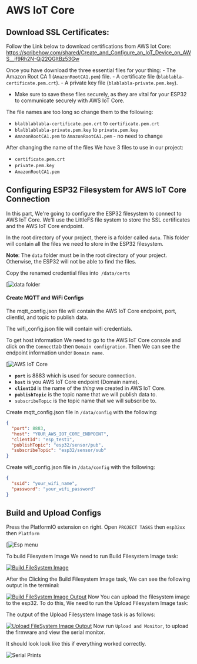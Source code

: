 # AWS IoT Core

## Download SSL Certificates:

Follow the Link below to download certifications from AWS Iot Core:
https://scribehow.com/shared/Create_and_Configure_an_IoT_Device_on_AWS__if9Rh2N-Qj22QGItBz53Gw

Once you have download the three essential files for your thing:
    - The Amazon Root CA 1 (`AmazonRootCA1.pem`) file.
    - A certificate file (`blablabla-certificate.pem.crt`).
    - A private key file (`blablabla-private.pem.key`).
- Make sure to save these files securely, as they are vital for your ESP32 to communicate securely with AWS IoT Core.

The file names are too long so change them to the following:

- `blalblablabla-certificate.pem.crt` to `certificate.pem.crt`
- `blalblablabla-private.pem.key` to `private.pem.key`
- `AmazonRootCA1.pem` to `AmazonRootCA1.pem` - no need to change

After changing the name of the files We have 3 files to use in our project:

- `certificate.pem.crt`
- `private.pem.key`
- `AmazonRootCA1.pem`

## Configuring ESP32 Filesystem for AWS IoT Core Connection

In this part, We're going to configure the ESP32 filesystem to connect to AWS IoT Core. We'll use the LittleFS file system to store the SSL certificates and the AWS IoT Core endpoint.

In the root directory of your project, there is a folder called `data`. This folder will contain all the files we need to store in the ESP32 filesystem.

**Note**: The `data` folder must be in the root directory of your project. Otherwise, the ESP32 will not be able to find the files.

Copy the renamed credential files into` /data/certs`

[![data folder](https://imgur.com/LDk00Aj.png)

#### Create MQTT and WiFi Configs

The mqtt_config.json file will contain the AWS IoT Core endpoint, port, clientId, and topic to publish data.

The wifi_config.json file will contain wifi credentials.

To get host information We need to go to the AWS IoT Core console and click on the `Connect`tab then `Domain configration`. Then We can see the endpoint information under `Domain name`.

[![AWS IoT Core](https://imgur.com/LMyWdaD.png)

- **`port`** is 8883 which is used for secure connection.
- **`host`** is you AWS IoT Core endpoint (Domain name).
- **`clientId`** is the name of the *thing* we created in AWS IoT Core.
- **`publishTopic`** is the topic name that we will publish data to.
- `subscribeTopic` is the topic name that we will subscribe to.

Create mqtt_config.json file in `/data/config` with the following:

```json
{
  "port": 8883,
  "host": "YOUR_AWS_IOT_CORE_ENDPOINT",
  "clientId": "esp_test1",
  "publishTopic": "esp32/sensor/pub",
  "subscribeTopic": "esp32/sensor/sub"
}
```

Create wifi_config.json file in `/data/config` with the following:

```json
{
  "ssid": "your_wifi_name",
  "password": "your_wifi_password"
}
```

## Build and Upload Configs

Press the PlatformIO extension on right. Open `PROJECT TASKS` then `esp32xx` then `Platform`

[![Esp menu](https://imgur.com/qZmSmVl.png)

To build Filesystem Image We need to run Build Filesystem Image task:

[![Build FileSystem Image](https://media2.dev.to/dynamic/image/width=800%2Cheight=%2Cfit=scale-down%2Cgravity=auto%2Cformat=auto/https%3A%2F%2Fdev-to-uploads.s3.amazonaws.com%2Fuploads%2Farticles%2F7jc1uuersr3xlolzp006.png)](https://media2.dev.to/dynamic/image/width=800%2Cheight=%2Cfit=scale-down%2Cgravity=auto%2Cformat=auto/https%3A%2F%2Fdev-to-uploads.s3.amazonaws.com%2Fuploads%2Farticles%2F7jc1uuersr3xlolzp006.png)

After the Clicking the Build Filesystem Image task, We can see the following output in the terminal:

[![Build FileSystem Image Output](https://media2.dev.to/dynamic/image/width=800%2Cheight=%2Cfit=scale-down%2Cgravity=auto%2Cformat=auto/https%3A%2F%2Fdev-to-uploads.s3.amazonaws.com%2Fuploads%2Farticles%2F6fz32aefmw3v1kgqz9z1.png)](https://media2.dev.to/dynamic/image/width=800%2Cheight=%2Cfit=scale-down%2Cgravity=auto%2Cformat=auto/https%3A%2F%2Fdev-to-uploads.s3.amazonaws.com%2Fuploads%2Farticles%2F6fz32aefmw3v1kgqz9z1.png)
Now You can upload the filesystem image to the esp32. To do this, We need to run the Upload Filesystem Image task:

The output of the Upload Filesystem Image task is as follows:

[![Upload FileSystem Image Output](https://media2.dev.to/dynamic/image/width=800%2Cheight=%2Cfit=scale-down%2Cgravity=auto%2Cformat=auto/https%3A%2F%2Fdev-to-uploads.s3.amazonaws.com%2Fuploads%2Farticles%2Fibgh3pec3yk5j3foqgc9.png)](https://media2.dev.to/dynamic/image/width=800%2Cheight=%2Cfit=scale-down%2Cgravity=auto%2Cformat=auto/https%3A%2F%2Fdev-to-uploads.s3.amazonaws.com%2Fuploads%2Farticles%2Fibgh3pec3yk5j3foqgc9.png)
Now run `Upload and Monitor`, to upload the firmware and view the serial monitor. 

It should look look like this if everything worked correctly.

![Serial Prints](https://i.imgur.com/r4he73D.png)
